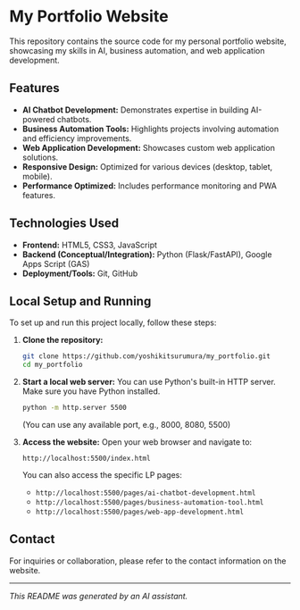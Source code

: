 # My Portfolio Website

This repository contains the source code for my personal portfolio website, showcasing my skills in AI, business automation, and web application development.

## Features

-   **AI Chatbot Development:** Demonstrates expertise in building AI-powered chatbots.
-   **Business Automation Tools:** Highlights projects involving automation and efficiency improvements.
-   **Web Application Development:** Showcases custom web application solutions.
-   **Responsive Design:** Optimized for various devices (desktop, tablet, mobile).
-   **Performance Optimized:** Includes performance monitoring and PWA features.

## Technologies Used

-   **Frontend:** HTML5, CSS3, JavaScript
-   **Backend (Conceptual/Integration):** Python (Flask/FastAPI), Google Apps Script (GAS)
-   **Deployment/Tools:** Git, GitHub

## Local Setup and Running

To set up and run this project locally, follow these steps:

1.  **Clone the repository:**
    ```bash
    git clone https://github.com/yoshikitsurumura/my_portfolio.git
    cd my_portfolio
    ```
2.  **Start a local web server:**
    You can use Python's built-in HTTP server. Make sure you have Python installed.
    ```bash
    python -m http.server 5500
    ```
    (You can use any available port, e.g., 8000, 8080, 5500)

3.  **Access the website:**
    Open your web browser and navigate to:
    ```
    http://localhost:5500/index.html
    ```
    You can also access the specific LP pages:
    -   `http://localhost:5500/pages/ai-chatbot-development.html`
    -   `http://localhost:5500/pages/business-automation-tool.html`
    -   `http://localhost:5500/pages/web-app-development.html`

## Contact

For inquiries or collaboration, please refer to the contact information on the website.

---

*This README was generated by an AI assistant.*